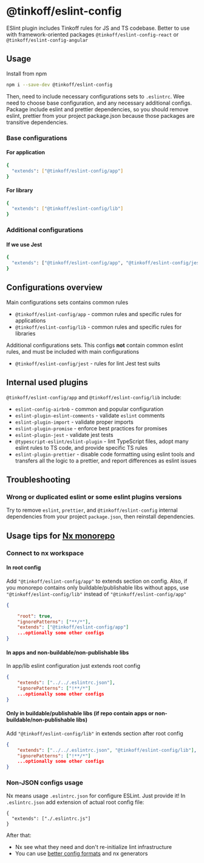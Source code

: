 # @tinkoff/eslint-config

ESlint plugin includes Tinkoff rules for JS and TS codebase. Better to use with framework-oriented packages `@tinkoff/eslint-config-react` or `@tinkoff/eslint-config-angular`

## Usage

Install from npm

```bash
npm i --save-dev @tinkoff/eslint-config
```

Then, need to include necessary configurations sets to `.eslintrc`. Wee need to choose base configuration, and any
necessary additional configs. Package include eslint and prettier dependencies, so you should remove eslint, prettier from your project package.json because those packages are transitive dependencies.

### Base configurations

#### For application

```bash
{
  "extends": ["@tinkoff/eslint-config/app"]
}
```

#### For library

```bash
{
  "extends": ["@tinkoff/eslint-config/lib"]
}
```

### Additional configurations

#### If we use Jest

```bash
{
  "extends": ["@tinkoff/eslint-config/app", "@tinkoff/eslint-config/jest"]
}
```

## Configurations overview

Main configurations sets contains common rules

- `@tinkoff/eslint-config/app` - common rules and specific rules for applications
- `@tinkoff/eslint-config/lib` - common rules and specific rules for libraries

Additional configurations sets. This configs **not** contain common eslint rules, and must be included with main
configurations

- `@tinkoff/eslint-config/jest` - rules for lint Jest test suits

## Internal used plugins

`@tinkoff/eslint-config/app` and `@tinkoff/eslint-config/lib` include:

- `eslint-config-airbnb` - common and popular configuration
- `eslint-plugin-eslint-comments` - validate `eslint` comments
- `eslint-plugin-import` - validate proper imports
- `eslint-plugin-promise` - enforce best practices for promises
- `eslint-plugin-jest` - validate jest tests
- `@typescript-eslint/eslint-plugin` - lint TypeScript files, adopt many eslint rules to TS code, and provide specific
  TS rules
- `eslint-plugin-prettier` - disable code formatting using eslint tools and transfers all the logic to a prettier, and
  report differences as eslint issues

## Troubleshooting

### Wrong or duplicated eslint or some eslint plugins versions

Try to remove `eslint`, `prettier`, and `@tinkoff/eslint-config` internal dependencies from your project `package.json`,
then reinstall dependencies.

## Usage tips for [Nx monorepo](https://nrwl.io/)

### Connect to nx workspace

#### In root config

Add `"@tinkoff/eslint-config/app"` to extends section on config.
Also, if you monorepo contains only buildable/publishable libs without apps, use `"@tinkoff/eslint-config/lib"` instead of `"@tinkoff/eslint-config/app"`

```json
{

    "root": true,
    "ignorePatterns": ["**/*"],
    "extends": ["@tinkoff/eslint-config/app"]
    ...optionally some other configs
}
```

#### In apps and non-buildable/non-publishable libs

In app/lib eslint configuration just extends root config

```json
{
    "extends": ["../../.eslintrc.json"],
    "ignorePatterns": ["!**/*"]
    ...optionally some other configs
}
```

#### Only in buildable/publishable libs (if repo contain apps or non-buildable/non-publishable libs)

Add `"@tinkoff/eslint-config/lib"` in extends section after root config

```json
{
    "extends": ["../../.eslintrc.json", "@tinkoff/eslint-config/lib"],
    "ignorePatterns": ["!**/*"]
    ...optionally some other configs
}
```

### Non-JSON configs usage

Nx means usage `.eslintrc.json` for configure ESLint. Just provide it! In `.eslintrc.json` add extension of actual root config file:

```
{
  "extends": ["./.eslintrc.js"]
}
```

After that:

- Nx see what they need and don't re-initialize lint infrastructure
- You can use [better config formats](https://eslint.org/docs/latest/user-guide/configuring/configuration-files#configuration-file-formats) and nx generators
